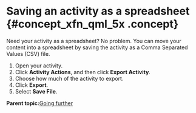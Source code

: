 # Saving an activity as a spreadsheet {#concept_xfn_qml_5x .concept}

Need your activity as a spreadsheet? No problem. You can move your content into a spreadsheet by saving the activity as a Comma Separated Values \(CSV\) file.

1.  Open your activity.
2.  Click **Activity Actions**, and then click **Export Activity**.
3.  Choose how much of the activity to export.
4.  Click **Export**.
5.  Select **Save File**.

**Parent topic:**[Going further](../activities/c_get_further.md)

